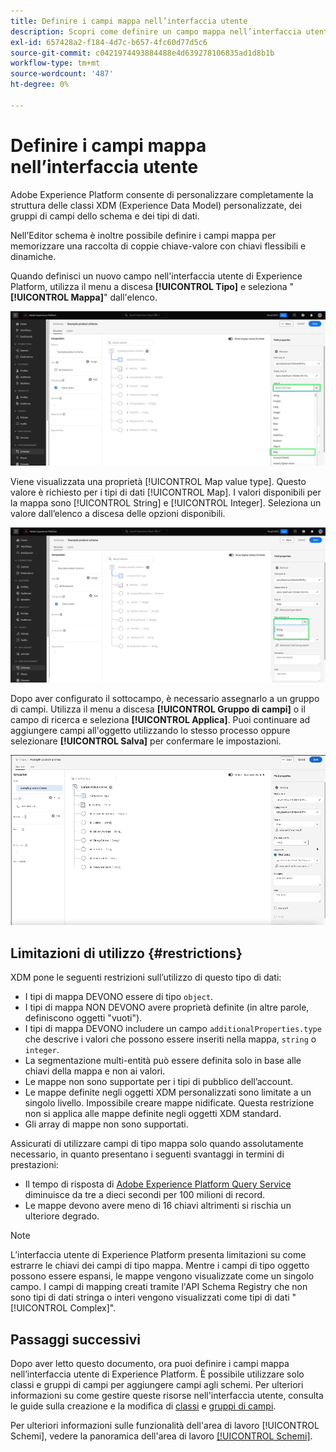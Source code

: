 ```yaml
---
title: Definire i campi mappa nell’interfaccia utente
description: Scopri come definire un campo mappa nell’interfaccia utente di Experience Platform.
exl-id: 657428a2-f184-4d7c-b657-4fc60d77d5c6
source-git-commit: c0421974493884488e4d639278106835ad1d8b1b
workflow-type: tm+mt
source-wordcount: '487'
ht-degree: 0%

---
```


# Definire i campi mappa nell’interfaccia utente

Adobe Experience Platform consente di personalizzare completamente la struttura delle classi XDM (Experience Data Model) personalizzate, dei gruppi di campi dello schema e dei tipi di dati.

Nell’Editor schema è inoltre possibile definire i campi mappa per memorizzare una raccolta di coppie chiave-valore con chiavi flessibili e dinamiche.

Quando definisci un nuovo campo nell&#39;interfaccia utente di Experience Platform, utilizza il menu a discesa **[!UICONTROL Tipo]** e seleziona &quot;**[!UICONTROL Mappa]**&quot; dall&#39;elenco.

![Editor schemi con elenco a discesa Tipo e valore mappa evidenziato.](../../images/ui/fields/special/map.png)

Viene visualizzata una proprietà [!UICONTROL Map value type]. Questo valore è richiesto per i tipi di dati [!UICONTROL Map]. I valori disponibili per la mappa sono [!UICONTROL String] e [!UICONTROL Integer]. Seleziona un valore dall’elenco a discesa delle opzioni disponibili.

![Editor schemi con elenco a discesa [!UICONTROL Tipo di valore mappa] evidenziato.](../../images/ui/fields/special/map-value-type.png)

Dopo aver configurato il sottocampo, è necessario assegnarlo a un gruppo di campi. Utilizza il menu a discesa **[!UICONTROL Gruppo di campi]** o il campo di ricerca e seleziona **[!UICONTROL Applica]**. Puoi continuare ad aggiungere campi all&#39;oggetto utilizzando lo stesso processo oppure selezionare **[!UICONTROL Salva]** per confermare le impostazioni.

![Registrazione della selezione del gruppo di campi e delle impostazioni applicate.](../../images/ui/fields/special/assign-to-field-group.gif)

## Limitazioni di utilizzo {#restrictions}

XDM pone le seguenti restrizioni sull’utilizzo di questo tipo di dati:

* I tipi di mappa DEVONO essere di tipo `object`.
* I tipi di mappa NON DEVONO avere proprietà definite (in altre parole, definiscono oggetti &quot;vuoti&quot;).
* I tipi di mappa DEVONO includere un campo `additionalProperties.type` che descrive i valori che possono essere inseriti nella mappa, `string` o `integer`.
* La segmentazione multi-entità può essere definita solo in base alle chiavi della mappa e non ai valori.
* Le mappe non sono supportate per i tipi di pubblico dell’account.
* Le mappe definite negli oggetti XDM personalizzati sono limitate a un singolo livello. Impossibile creare mappe nidificate. Questa restrizione non si applica alle mappe definite negli oggetti XDM standard.
* Gli array di mappe non sono supportati.

Assicurati di utilizzare campi di tipo mappa solo quando assolutamente necessario, in quanto presentano i seguenti svantaggi in termini di prestazioni:

* Il tempo di risposta di [Adobe Experience Platform Query Service](../../../query-service/home.md) diminuisce da tre a dieci secondi per 100 milioni di record.
* Le mappe devono avere meno di 16 chiavi altrimenti si rischia un ulteriore degrado.

>[!NOTE]
>
>L’interfaccia utente di Experience Platform presenta limitazioni su come estrarre le chiavi dei campi di tipo mappa. Mentre i campi di tipo oggetto possono essere espansi, le mappe vengono visualizzate come un singolo campo. I campi di mapping creati tramite l&#39;API Schema Registry che non sono tipi di dati stringa o interi vengono visualizzati come tipi di dati &quot;[!UICONTROL Complex]&quot;.

## Passaggi successivi

Dopo aver letto questo documento, ora puoi definire i campi mappa nell’interfaccia utente di Experience Platform. È possibile utilizzare solo classi e gruppi di campi per aggiungere campi agli schemi. Per ulteriori informazioni su come gestire queste risorse nell&#39;interfaccia utente, consulta le guide sulla creazione e la modifica di [classi](../resources/classes.md) e [gruppi di campi](../resources/field-groups.md).

Per ulteriori informazioni sulle funzionalità dell&#39;area di lavoro [!UICONTROL Schemi], vedere la panoramica dell&#39;area di lavoro [[!UICONTROL Schemi]](../overview.md).
